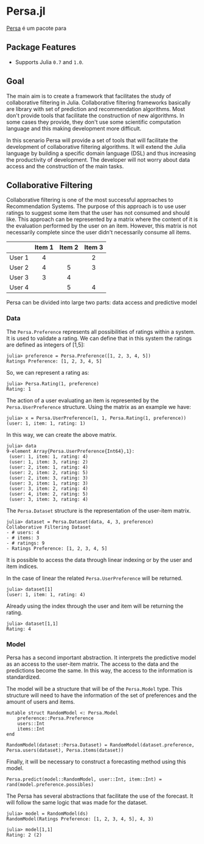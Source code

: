 # Persa.jl

[Persa](https://github.com/JuliaRecsys/Persa.jl) é um pacote para

## Package Features

- Supports Julia `0.7` and `1.0`.

## Goal

The main aim is to create a framework that facilitates the study of collaborative filtering in Julia.
Collaborative filtering frameworks basically are library with set of prediction and recommendation algorithms.
Most don't provide tools that facilitate the construction of new algorithms.
In some cases they provide, they don't use some scientific computation language and this making development more difficult.

In this scenario Persa will provide a set of tools that will facilitate the development of collaborative filtering algorithms.
It will extend the Julia language by building a specific domain language (DSL) and thus increasing the productivity of development.
The developer will not worry about data access and the construction of the main tasks.

## Collaborative Filtering

Collaborative filtering is one of the most successful approaches to Recommendation Systems.
The purpose of this approach is to use user ratings to suggest some item that the user has not consumed and should like.
This approach can be represented by a matrix where the content of it is the evaluation performed by the user on an item.
However, this matrix is not necessarily complete since the user didn't necessarily consume all items.

|          |  Item  1 |  Item  2 |  Item  3 |
|:---------|:--------:|:--------:|:--------:|
|  User  1 |    4     |          |    2     |
|  User  2 |    4     |    5     |    3     |
|  User  3 |    3     |    4     |          |
|  User  4 |          |    5     |    4     |

Persa can be divided into large two parts: data access and predictive model

### Data

The ```Persa.Preference``` represents all possibilities of ratings within a system.
It is used to validate a rating.
We can define that in this system the ratings are defined as integers of [1,5]:

```
julia> preference = Persa.Preference([1, 2, 3, 4, 5])
Ratings Preference: [1, 2, 3, 4, 5]
```

So, we can represent a rating as:

```
julia> Persa.Rating(1, preference)
Rating: 1
```

The action of a user evaluating an item is represented by the ```Persa.UserPreference``` structure.
Using the matrix as an example we have:

```
julia> x = Persa.UserPreference(1, 1, Persa.Rating(1, preference))
(user: 1, item: 1, rating: 1)
```

In this way, we can create the above matrix.

```
julia> data
9-element Array{Persa.UserPreference{Int64},1}:
 (user: 1, item: 1, rating: 4)
 (user: 1, item: 3, rating: 2)
 (user: 2, item: 1, rating: 4)
 (user: 2, item: 2, rating: 5)
 (user: 2, item: 3, rating: 3)
 (user: 3, item: 1, rating: 3)
 (user: 3, item: 2, rating: 4)
 (user: 4, item: 2, rating: 5)
 (user: 3, item: 3, rating: 4)
```

The ```Persa.Dataset``` structure is the representation of the user-item matrix.

```
julia> dataset = Persa.Dataset(data, 4, 3, preference)
Collaborative Filtering Dataset
- # users: 4
- # items: 3
- # ratings: 9
- Ratings Preference: [1, 2, 3, 4, 5]
```

It is possible to access the data through linear indexing or by the user and item indices.

In the case of linear the related ```Persa.UserPreference``` will be returned.
```
julia> dataset[1]
(user: 1, item: 1, rating: 4)
```

Already using the index through the user and item will be returning the rating.
```
julia> dataset[1,1]
Rating: 4
```

### Model

Persa has a second important abstraction.
It interprets the predictive model as an access to the user-item matrix.
The access to the data and the predictions become the same.
In this way, the access to the information is standardized.

The model will be a structure that will be of the ```Persa.Model``` type.
This structure will need to have the information of the set of preferences and the amount of users and items.
```
mutable struct RandomModel <: Persa.Model
    preference::Persa.Preference
    users::Int
    items::Int
end

RandomModel(dataset::Persa.Dataset) = RandomModel(dataset.preference, Persa.users(dataset), Persa.items(dataset))
```

Finally, it will be necessary to construct a forecasting method using this model.
```
Persa.predict(model::RandomModel, user::Int, item::Int) = rand(model.preference.possibles)
```

The Persa has several abstractions that facilitate the use of the forecast. It will follow the same logic that was made for the dataset.
```
julia> model = RandomModel(ds)
RandomModel(Ratings Preference: [1, 2, 3, 4, 5], 4, 3)

julia> model[1,1]
Rating: 2 (2)
```
